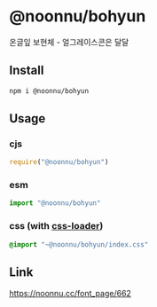 # @noonnu/bohyun
온글잎 보현체 - 얼그레이스콘은 달달

## Install
```sh
npm i @noonnu/bohyun
```
## Usage
### cjs
```js
require("@noonnu/bohyun")
```
### esm
```js
import "@noonnu/bohyun"
```
### css (with [css-loader](https://github.com/webpack-contrib/css-loader))
```css
@import "~@noonnu/bohyun/index.css"
```

## Link
https://noonnu.cc/font_page/662